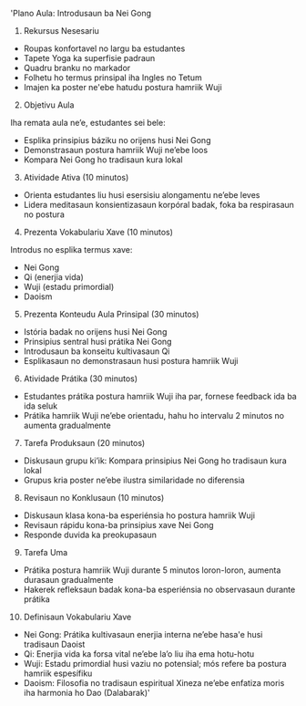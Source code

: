 'Plano Aula: Introdusaun ba Nei Gong

1. Rekursus Nesesariu

- Roupas konfortavel no largu ba estudantes
- Tapete Yoga ka superfisie padraun
- Quadru branku no markador
- Folhetu ho termus prinsipal iha Ingles no Tetum
- Imajen ka poster ne'ebe hatudu postura hamriik Wuji

2. Objetivu Aula

Iha remata aula ne’e, estudantes sei bele:
- Esplika prinsipius báziku no orijens husi Nei Gong
- Demonstrasaun postura hamriik Wuji ne’ebe loos
- Kompara Nei Gong ho tradisaun kura lokal

3. Atividade Ativa (10 minutos)

- Orienta estudantes liu husi esersisiu alongamentu ne’ebe leves
- Lidera meditasaun konsientizasaun korpóral badak, foka ba respirasaun no postura

4. Prezenta Vokabulariu Xave (10 minutos)

Introdus no esplika termus xave:
- Nei Gong
- Qi (enerjia vida)
- Wuji (estadu primordial)
- Daoism

5. Prezenta Konteudu Aula Prinsipal (30 minutos)

- Istória badak no orijens husi Nei Gong
- Prinsipius sentral husi prátika Nei Gong
- Introdusaun ba konseitu kultivasaun Qi
- Esplikasaun no demonstrasaun husi postura hamriik Wuji

6. Atividade Prátika (30 minutos)

- Estudantes prátika postura hamriik Wuji iha par, fornese feedback ida ba ida seluk
- Prátika hamriik Wuji ne’ebe orientadu, hahu ho intervalu 2 minutos no aumenta gradualmente

7. Tarefa Produksaun (20 minutos)

- Diskusaun grupu ki’ik: Kompara prinsipius Nei Gong ho tradisaun kura lokal
- Grupus kria poster ne’ebe ilustra similaridade no diferensia

8. Revisaun no Konklusaun (10 minutos)

- Diskusaun klasa kona-ba esperiénsia ho postura hamriik Wuji
- Revisaun rápidu kona-ba prinsipius xave Nei Gong
- Responde duvida ka preokupasaun

9. Tarefa Uma

- Prátika postura hamriik Wuji durante 5 minutos loron-loron, aumenta durasaun gradualmente
- Hakerek refleksaun badak kona-ba esperiénsia no observasaun durante prátika

10. Definisaun Vokabulariu Xave

- Nei Gong: Prátika kultivasaun enerjia interna ne’ebe hasa'e husi tradisaun Daoist
- Qi: Enerjia vida ka forsa vital ne’ebe la’o liu iha ema hotu-hotu
- Wuji: Estadu primordial husi vaziu no potensial; mós refere ba postura hamriik espesífiku
- Daoism: Filosofia no tradisaun espiritual Xineza ne’ebe enfatiza moris iha harmonia ho Dao (Dalabarak)'